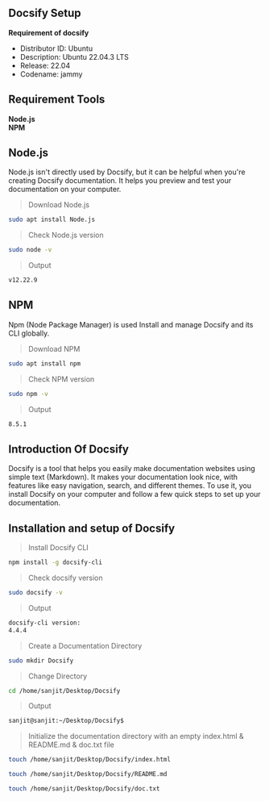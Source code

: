 ## Docsify Setup

**Requirement of docsify**

- Distributor ID: Ubuntu <br>
- Description: Ubuntu 22.04.3 LTS <br>
- Release: 22.04 <br>
- Codename: jammy <br>

## Requirement Tools


**Node.js**<br>
**NPM**<br>

## Node.js ##

Node.js isn't directly used by Docsify, but it can be helpful when you're creating Docsify documentation. It helps you preview and test your documentation on your computer.<br>

 >Download Node.js
```bash
sudo apt install Node.js
```
>Check Node.js version <br>
```bash
sudo node -v
```
>Output <br>
```bash
v12.22.9
```
## NPM ##
Npm (Node Package Manager) is used Install and manage Docsify and its CLI globally.
>Download NPM
```bash
sudo apt install npm
```
>Check NPM version
```bash
sudo npm -v
```
>Output 
```bash
8.5.1
```

## Introduction Of Docsify
Docsify is a tool that helps you easily make documentation websites using simple text (Markdown). It makes your documentation look nice, with features like easy navigation, search, and different themes. To use it, you install Docsify on your computer and follow a few quick steps to set up your documentation.

## Installation and setup of Docsify

>Install Docsify CLI
```bash
npm install -g docsify-cli
```
>Check  docsify version
```bash
sudo docsify -v
```
>Output
```bash
docsify-cli version:
4.4.4
```
>Create a Documentation Directory
```bash
sudo mkdir Docsify
```
>Change Directory
```bash
cd /home/sanjit/Desktop/Docsify
```
>Output
```bash
sanjit@sanjit:~/Desktop/Docsify$ 
```
>Initialize the documentation directory with an empty index.html & README.md & doc.txt file
```bash
touch /home/sanjit/Desktop/Docsify/index.html
```

```bash
touch /home/sanjit/Desktop/Docsify/README.md
```

```bash
touch /home/sanjit/Desktop/Docsify/doc.txt
```